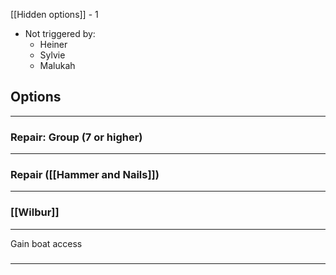 [[Hidden options]] - 1
- Not triggered by:
	- Heiner
	- Sylvie
	- Malukah

## Options
---

### Repair: Group (7 or higher)
---

### Repair ([[Hammer and Nails]])
---

### [[Wilbur]]
---
Gain boat access

### 
---

